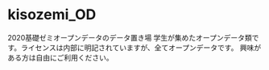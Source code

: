 # kisozemi_OD
2020基礎ゼミオープンデータのデータ置き場
学生が集めたオープンデータ類です。ライセンスは内部に明記されていますが、全てオープンデータです。
興味がある方は自由にご利用ください。
